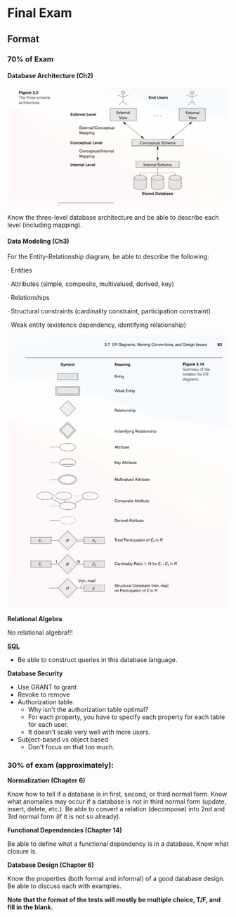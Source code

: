 # Final Exam

## Format

### 70% of Exam

#### **Database Architecture (Ch2)**

![](<../../../.gitbook/assets/CleanShot 2021-12-09 at 13.31.02@2x.jpg>)

Know the three-level database architecture and be able to describe each level (including mapping).&#x20;

#### **Data Modeling (Ch3)**

For the Entity-Relationship diagram, be able to describe the following:

·       Entities

·       Attributes (simple, composite, multivalued, derived, key)

·       Relationships

·       Structural constraints (cardinality constraint, participation constraint)

·       Weak entity (existence dependency, identifying relationship)

![](<../../../.gitbook/assets/CleanShot 2021-12-09 at 13.32.17@2x.jpg>)

**Relational Algebra**

No relational algebra!!!

****[**SQL**](https://www.codecademy.com/learn/learn-sql)****

* Be able to construct queries in this database language.

**Database Security**

* Use GRANT to grant&#x20;
* Revoke to remove
* Authorization table.
  * Why isn't the authorization table optimal?
  * For each property, you have to specify each property for each table for each user.
  * It doesn't scale very well with more users.
* Subject-based vs object based
  * Don't focus on that too much.

### **30% of exam (approximately):**

**Normalization (Chapter 6)**

Know how to tell if a database is in first, second, or third normal form.  Know what anomalies may occur if a database is not in third normal form (update, insert, delete, etc.).  Be able to convert a relation (decompose) into 2nd and 3rd normal form (if it is not so already).

**Functional Dependencies (Chapter 14)**

Be able to define what a functional dependency is in a database.  Know what closure is.&#x20;

**Database Design (Chapter 6)**

Know the properties (both formal and informal) of a good database design.  Be able to discuss each with examples.

**Note that the format of the tests will mostly be multiple choice, T/F, and fill in the blank.**

